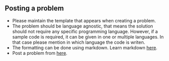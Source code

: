 ## Posting a problem
* Please maintain the template that appears when creating a problem.
* The problem should be language agnostic, that means the solution should not require any specific programming language. However, if a sample code is required, it can be given in one or multiple languages. In that case please mention in which language the code is writen.
* The formatting can be done using markdown. Learn markdown [here](https://guides.github.com/features/mastering-markdown/).
* Post a problem from [here](https://github.com/iut-cse/oo-problem-catalog/issues/new?template=problem.md).
